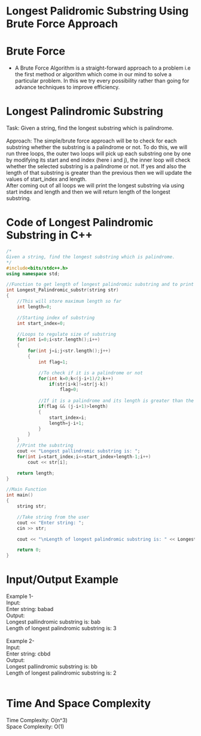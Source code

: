 # Longest Palidromic Substring Using Brute Force Approach
# Brute Force
- A Brute Force Algorithm is a straight-forward approach to a problem i.e the first method or algorithm which come in our mind to solve a particular problem. In this we try every possibility rather than going for advance techniques to improve efficiency.
# Longest Palindromic Substring
Task: Given a string, find the longest substring which is palindrome.<br><br>
Approach: The simple/brute force approach will be to check for each substring whether the substring is a palindrome or not. To do this, we will run three loops, the outer two loops will pick up each substring one by one by modifying its start and end index (here i and j), the inner loop will check whether the selected substring is a palindrome or not. If yes and also the length of that substring is greater than the previous then we will update the values of start_index and length.<br>
After coming out of all loops we will print the longest substring via using start index and length and then we will return length of the longest substring.

# Code of Longest Palindromic Substring in C++
```cpp
/*
Given a string, find the longest substring which is palindrome.
*/
#include<bits/stdc++.h>
using namespace std;

//Function to get length of longest palindromic substring and to print that substring
int Longest_Palindromic_substr(string str)
{
    //This will store maximum length so far
    int length=0;

    //Starting index of substring
    int start_index=0;

    //Loops to regulate size of substring
    for(int i=0;i<str.length();i++)
    {
        for(int j=i;j<str.length();j++)
        {
            int flag=1;

            //To check if it is a palindrome or not
            for(int k=0;k<(j-i+1)/2;k++)
                if(str[i+k]!=str[j-k])
                    flag=0;
            
            //If it is a palindrome and its length is greater than the current length then update the values
            if(flag && (j-i+1)>length)
            {
                start_index=i;
                length=j-i+1;
            }
        }
    }
    //Print the substring
    cout << "Longest pallindromic substring is: ";
    for(int i=start_index;i<=start_index+length-1;i++)
        cout << str[i];

    return length;
}

//Main Function
int main()
{
    string str;

    //Take string from the user
    cout << "Enter string: ";
    cin >> str;

    cout << "\nLength of longest palindromic substring is: " << Longest_Palindromic(str);

    return 0;
}
```
# Input/Output Example
Example 1-<br>
Input:<br>
Enter string: babad<br>
Output:<br>
Longest pallindromic substring is: bab<br>
Length of longest palindromic substring is: 3
<br><br>
Example 2-<br>
Input:<br>
Enter string: cbbd<br>
Output:<br>
Longest pallindromic substring is: bb<br>
Length of longest palindromic substring is: 2<br>
<br>
# Time And Space Complexity
Time Complexity: O(n^3)
<br>
Space Complexity: O(1)
